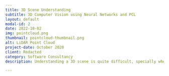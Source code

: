 ```yaml
---
title: 3D Scene Understanding
subtitle: 3D Computer Vision using Neural Networks and PCL
layout: default
modal-id: 2
date: 2022-10-02
img: pointcloud.png
thumbnail: pointcloud-thumbnail.png
alt: LiDAR Point Cloud
project-date: October 2020
client: Redacted
category: Software Consultancy
description: Understanding a 3D scene is quite difficult, specially when it involves working around thin wires, transparent objects as well as ignoring noise selectively to reduce false positives. We have years of experience in developing mixed classiscal and neural solutions for a variety of use cases. (Image credits- Daniel Lu, CC BY 4.0)

---
```

